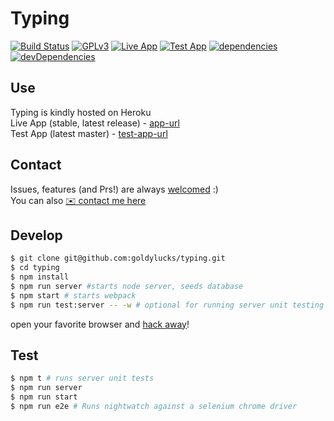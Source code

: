 # Typing
[![Build Status][travis-image]][travis-url] [![GPLv3][license-image]][license-url]
[![Live App][app-image]][app-url] [![Test App][test-app-image]][test-app-url] [![dependencies][dependencies-image]][dependencies-url] [![devDependencies][dev-dependencies-image]][dev-dependencies-url]

## Use
Typing is kindly hosted on Heroku  
Live App (stable, latest release) - [app-url]  
Test App (latest master) - [test-app-url]

## Contact
Issues, features (and Prs!) are always [welcomed][issues-url] :)  
You can also [:envelope: contact me here][contact-url]

## Develop
```bash
$ git clone git@github.com:goldylucks/typing.git
$ cd typing
$ npm install
$ npm run server #starts node server, seeds database
$ npm start # starts webpack
$ npm run test:server -- -w # optional for running server unit testing in watch mode (recommended)
```
open your favorite browser and [hack away][dev-url]!

## Test
```bash
$ npm t # runs server unit tests
$ npm run server
$ npm run start
$ npm run e2e # Runs nightwatch against a selenium chrome driver
```

[travis-image]: https://travis-ci.org/goldylucks/typing.svg?branch=master
[travis-url]: https://travis-ci.org/goldylucks/typing
[license-image]: https://img.shields.io/badge/license-GPL%20v3-green.svg
[license-url]: http://www.gnu.org/licenses/gpl-3.0.en.html
[app-url]: http://gold-typing.herokuapp.com
[app-image]: https://img.shields.io/website-up-down-green-red/http/gold-typing.herokuapp.com.svg?label=live%20app
[test-app-url]: http://gold-typing-test.herokuapp.com
[test-app-image]: https://img.shields.io/website-up-down-green-red/http/gold-typing-test.svg?label=test%20app
[contact-url]: http://gold-typing/contact
[issues-url]: https://github.com/goldylucks/typing/issues
[dependencies-image]: https://img.shields.io/david/goldylucks/typing.svg
[dependencies-url]: https://david-dm.org/goldylucks/typing
[dev-dependencies-image]: https://img.shields.io/david/dev/goldylucks/typing.svg
[dev-dependencies-url]: https://david-dm.org/goldylucks/typing#info=devDependencies
[dev-url]: http://localhost:3000
